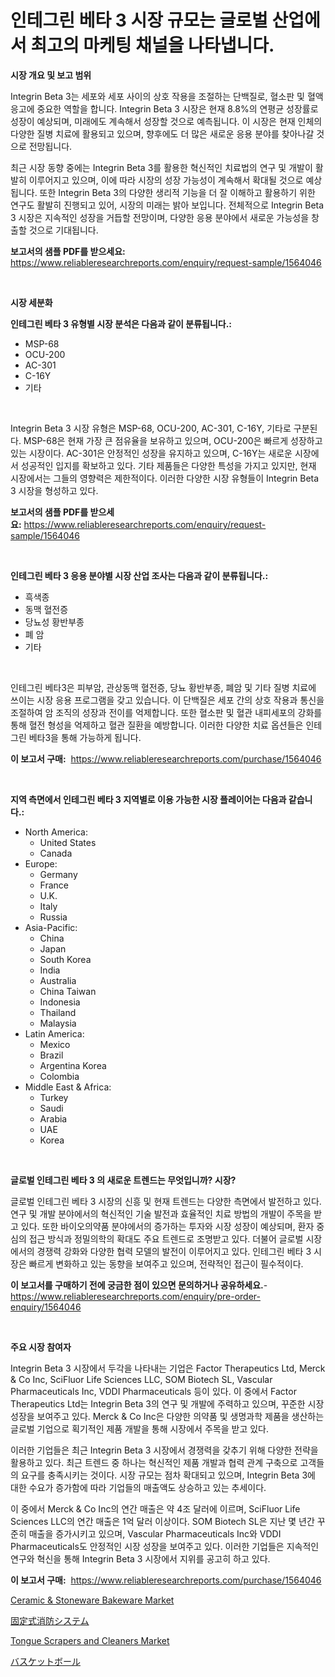 <p><h1>인테그린 베타 3 시장 규모는 글로벌 산업에서 최고의 마케팅 채널을 나타냅니다.</h1></p><p><strong>시장 개요 및 보고 범위</strong></p>
<p><p>Integrin Beta 3는 세포와 세포 사이의 상호 작용을 조절하는 단백질로, 혈소판 및 혈액 응고에 중요한 역할을 합니다. Integrin Beta 3 시장은 현재 8.8%의 연평균 성장률로 성장이 예상되며, 미래에도 계속해서 성장할 것으로 예측됩니다. 이 시장은 현재 인체의 다양한 질병 치료에 활용되고 있으며, 향후에도 더 많은 새로운 응용 분야를 찾아나갈 것으로 전망됩니다.</p><p>최근 시장 동향 중에는 Integrin Beta 3를 활용한 혁신적인 치료법의 연구 및 개발이 활발히 이루어지고 있으며, 이에 따라 시장의 성장 가능성이 계속해서 확대될 것으로 예상됩니다. 또한 Integrin Beta 3의 다양한 생리적 기능을 더 잘 이해하고 활용하기 위한 연구도 활발히 진행되고 있어, 시장의 미래는 밝아 보입니다. 전체적으로 Integrin Beta 3 시장은 지속적인 성장을 거듭할 전망이며, 다양한 응용 분야에서 새로운 가능성을 창출할 것으로 기대됩니다.</p></p>
<p><strong>보고서의 샘플 PDF를 받으세요:</strong> <a href="https://www.reliableresearchreports.com/enquiry/request-sample/1564046">https://www.reliableresearchreports.com/enquiry/request-sample/1564046</a></p>
<p>&nbsp;</p>
<p><strong>시장 세분화</strong></p>
<p><strong>인테그린 베타 3 유형별 시장 분석은 다음과 같이 분류됩니다.:</strong></p>
<p><ul><li>MSP-68</li><li>OCU-200</li><li>AC-301</li><li>C-16Y</li><li>기타</li></ul></p>
<p>&nbsp;</p>
<p><p>Integrin Beta 3 시장 유형은 MSP-68, OCU-200, AC-301, C-16Y, 기타로 구분된다. MSP-68은 현재 가장 큰 점유율을 보유하고 있으며, OCU-200은 빠르게 성장하고 있는 시장이다. AC-301은 안정적인 성장을 유지하고 있으며, C-16Y는 새로운 시장에서 성공적인 입지를 확보하고 있다. 기타 제품들은 다양한 특성을 가지고 있지만, 현재 시장에서는 그들의 영향력은 제한적이다. 이러한 다양한 시장 유형들이 Integrin Beta 3 시장을 형성하고 있다.</p></p>
<p><strong>보고서의 샘플 PDF를 받으세요:</strong>&nbsp;<a href="https://www.reliableresearchreports.com/enquiry/request-sample/1564046">https://www.reliableresearchreports.com/enquiry/request-sample/1564046</a></p>
<p>&nbsp;</p>
<p><strong> 인테그린 베타 3 응용 분야별 시장 산업 조사는 다음과 같이 분류됩니다.:</strong></p>
<p><ul><li>흑색종</li><li>동맥 혈전증</li><li>당뇨성 황반부종</li><li>폐 암</li><li>기타</li></ul></p>
<p>&nbsp;</p>
<p><p>인테그린 베타3은 피부암, 관상동맥 혈전증, 당뇨 황반부종, 폐암 및 기타 질병 치료에 쓰이는 시장 응용 프로그램을 갖고 있습니다. 이 단백질은 세포 간의 상호 작용과 통신을 조절하여 암 조직의 성장과 전이를 억제합니다. 또한 혈소판 및 혈관 내피세포의 강화를 통해 혈전 형성을 억제하고 혈관 질환을 예방합니다. 이러한 다양한 치료 옵션들은 인테그린 베타3을 통해 가능하게 됩니다.</p></p>
<p><strong>이 보고서 구매:</strong>&nbsp; <a href="https://www.reliableresearchreports.com/purchase/1564046">https://www.reliableresearchreports.com/purchase/1564046</a></p>
<p>&nbsp;</p>
<p><strong>지역 측면에서 인테그린 베타 3 지역별로 이용 가능한 시장 플레이어는 다음과 같습니다.:</strong></p>
<p><ul>
    <li>
        North America:
        <ul>
            <li>United States</li>
            <li>Canada</li>
        </ul>
    </li>
    <li>
        Europe:
        <ul>
            <li>Germany</li>
            <li>France</li>
            <li>U.K.</li>
            <li>Italy</li>
            <li>Russia</li>
        </ul>
    </li>
    <li>
        Asia-Pacific:
        <ul>
            <li>China</li>
            <li>Japan</li>
            <li>South Korea</li>
            <li>India</li>
            <li>Australia</li>
            <li>China Taiwan</li>
            <li>Indonesia</li>
            <li>Thailand</li>
            <li>Malaysia</li>
        </ul>
    </li>
    <li>
        Latin America:
        <ul>
            <li>Mexico</li>
            <li>Brazil</li>
            <li>Argentina Korea</li>
            <li>Colombia</li>
        </ul>
    </li>
    <li>
        Middle East & Africa:
        <ul>
            <li>Turkey</li>
            <li>Saudi</li>
            <li>Arabia</li>
            <li>UAE</li>
            <li>Korea</li>
        </ul>
    </li>
    </ul></p>
<p>&nbsp;</p>
<p><strong>글로벌 인테그린 베타 3 의 새로운 트렌드는 무엇입니까? 시장?</strong></p>
<p><p>글로벌 인테그린 베타 3 시장의 신흥 및 현재 트렌드는 다양한 측면에서 발전하고 있다. 연구 및 개발 분야에서의 혁신적인 기술 발전과 효율적인 치료 방법의 개발이 주목을 받고 있다. 또한 바이오의약품 분야에서의 증가하는 투자와 시장 성장이 예상되며, 환자 중심의 접근 방식과 정밀의학의 확대도 주요 트렌드로 조명받고 있다. 더불어 글로벌 시장에서의 경쟁력 강화와 다양한 협력 모델의 발전이 이루어지고 있다. 인테그린 베타 3 시장은 빠르게 변화하고 있는 동향을 보여주고 있으며, 전략적인 접근이 필수적이다.</p></p>
<p><strong>이 보고서를 구매하기 전에 궁금한 점이 있으면 문의하거나 공유하세요.</strong>- <a href="https://www.reliableresearchreports.com/enquiry/pre-order-enquiry/1564046">https://www.reliableresearchreports.com/enquiry/pre-order-enquiry/1564046</a></p>
<p>&nbsp;</p>
<p><strong>주요 시장 참여자</strong></p>
<p><p>Integrin Beta 3 시장에서 두각을 나타내는 기업은 Factor Therapeutics Ltd, Merck & Co Inc, SciFluor Life Sciences LLC, SOM Biotech SL, Vascular Pharmaceuticals Inc, VDDI Pharmaceuticals 등이 있다. 이 중에서 Factor Therapeutics Ltd는 Integrin Beta 3의 연구 및 개발에 주력하고 있으며, 꾸준한 시장 성장을 보여주고 있다. Merck & Co Inc은 다양한 의약품 및 생명과학 제품을 생산하는 글로벌 기업으로 획기적인 제품 개발을 통해 시장에서 주목을 받고 있다.</p><p>이러한 기업들은 최근 Integrin Beta 3 시장에서 경쟁력을 갖추기 위해 다양한 전략을 활용하고 있다. 최근 트렌드 중 하나는 혁신적인 제품 개발과 협력 관계 구축으로 고객들의 요구를 충족시키는 것이다. 시장 규모는 점차 확대되고 있으며, Integrin Beta 3에 대한 수요가 증가함에 따라 기업들의 매출액도 상승하고 있는 추세이다.</p><p>이 중에서 Merck & Co Inc의 연간 매출은 약 4조 달러에 이르며, SciFluor Life Sciences LLC의 연간 매출은 1억 달러 이상이다. SOM Biotech SL은 지난 몇 년간 꾸준히 매출을 증가시키고 있으며, Vascular Pharmaceuticals Inc와 VDDI Pharmaceuticals도 안정적인 시장 성장을 보여주고 있다. 이러한 기업들은 지속적인 연구와 혁신을 통해 Integrin Beta 3 시장에서 지위를 공고히 하고 있다.</p></p>
<p><strong>이 보고서 구매:</strong>&nbsp;&nbsp;<a href="https://www.reliableresearchreports.com/purchase/1564046">https://www.reliableresearchreports.com/purchase/1564046</a></p>
<p><p><a href="https://github.com/nancykennedykellievqfqt2/Market-Research-Report-List-1/blob/main/ceramic-stoneware-bakeware-market.md">Ceramic & Stoneware Bakeware Market</a></p><p><a href="https://medium.com/@rudysimonis2023/%E5%9B%BA%E5%AE%9A%E6%B6%88%E7%81%AB%E3%82%B7%E3%82%B9%E3%83%86%E3%83%A0%E3%81%AE%E5%B8%82%E5%A0%B4%E8%A6%8F%E6%A8%A1-cagr-%E3%83%88%E3%83%AC%E3%83%B3%E3%83%89-2024%E5%B9%B4-2030%E5%B9%B4-85beeab1e386">固定式消防システム</a></p><p><a href="https://github.com/seekum/Market-Research-Report-List-1/blob/main/tongue-scrapers-and-cleaners-market.md">Tongue Scrapers and Cleaners Market</a></p><p><a href="https://medium.com/@verniebarton2023/%E3%83%90%E3%82%B9%E3%82%B1%E3%83%83%E3%83%88%E3%83%9C%E3%83%BC%E3%83%AB%E5%B8%82%E5%A0%B4%E3%81%AE%E8%A6%8F%E6%A8%A1%E3%81%A8%E5%B8%82%E5%A0%B4%E5%8B%95%E5%90%91-%E5%AE%8C%E5%85%A8%E3%81%AA%E6%A5%AD%E7%95%8C%E6%A6%82%E8%A6%81-2024%E5%B9%B4%E3%81%8B%E3%82%892031%E5%B9%B4-5cae8cb42f16">バスケットボール</a></p></p>
